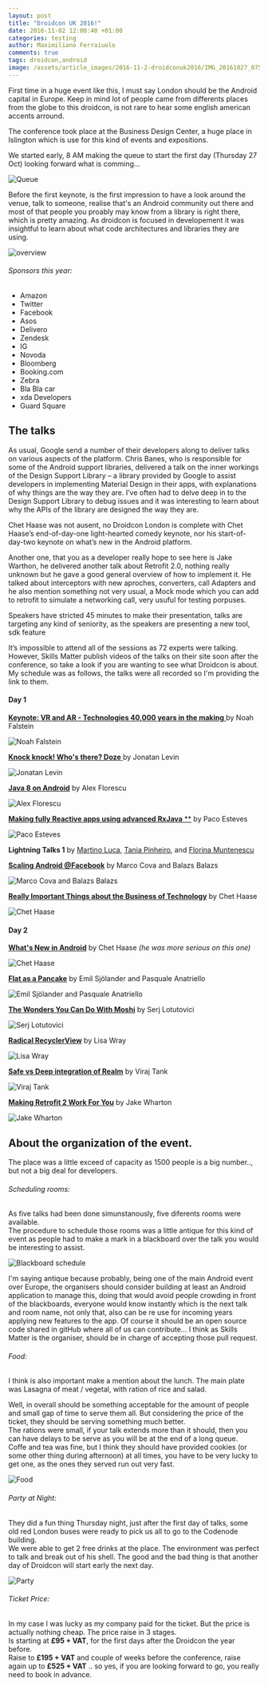 ```yaml
---
layout: post
title: "Droidcon UK 2016!"
date: 2016-11-02 12:00:40 +01:00
categories: testing
author: Maximiliano Ferraiuolo
comments: true
tags: droidcon,android
image: /assets/article_images/2016-11-2-droidconuk2016/IMG_20161027_075930.jpg
---	
```


 
First time in a huge event like this, I must say London should be the Android capital in Europe. 
Keep in mind lot of people came from differents places from the globe to this droidcon, is not rare to hear some english american accents arround.

The conference took place at the Business Design Center, a huge place in Islington which is use for this kind of events and expositions.

We started early, 8 AM making the queue to start the first day (Thursday 27 Oct) looking forward what is comming...

![Queue](/assets/article_images/2016-11-2-droidconuk2016/IMG_20161027_075930.jpg)

Before the first keynote, is the first impression to have a look around the venue, talk to someone, realise that's an Android community out there and most of that people you proably may know from a library is right there, which is pretty amazing. As droidcon is focused in developement it was insightful to learn about what code architectures and libraries they are using.

![overview](/assets/article_images/2016-11-2-droidconuk2016/29965192123_603658b806_z.jpg)


###### Sponsors this year:

* Amazon 			
* Twitter
* Facebook
* Asos
* Delivero
* Zendesk
* IG
* Novoda
* Bloomberg
* Booking.com
* Zebra
* Bla Bla car
* xda Developers
* Guard Square


## The talks

As usual, Google send a number of their developers along to deliver talks on various aspects of the platform. Chris Banes, who is responsible for some of the Android support libraries, delivered a talk on the inner workings of the Design Support Library – a library provided by Google to assist developers in implementing Material Design in their apps, with explanations of why things are the way they are. I’ve often had to delve deep in to the Design Support Library to debug issues and it was interesting to learn about why the APIs of the library are designed the way they are.

Chet Haase was not ausent, no Droidcon London is complete with Chet Haase’s end-of-day-one light-hearted comedy keynote, nor his start-of-day-two keynote on what’s new in the Android platform.

Another one, that you as a developer really hope to see here is Jake Warthon, he delivered another talk about Retrofit 2.0, nothing really unknown but he gave a good general overview of how to implement it. He talked about interceptors with new aproches, converters, call Adapters and he also mention something not very usual, a Mock mode which you can add to retrofit to simulate a networking call, very usuful for testing porpuses.

Speakers have stricted 45 minutes to make their presentation, talks are targeting any kind of seniority, as the speakers are presenting a new tool, sdk feature

It’s impossible to attend all of the sessions as 72 experts were talking.  However, Skills Matter publish videos of the talks on their site soon after the conference, so take a look if you are wanting to see what Droidcon is about.
My schedule was as follows, the talks were all recorded so I'm providing the link to them.


#### Day 1

[**Keynote: VR and AR - Technologies 40,000 years in the making** ](http://uk.droidcon.com/skillscasts/8975-keynote-vr-and-ar-technologies-40-000-years-in-the-making) by Noah Falstein 

![Noah Falstein](/assets/article_images/2016-11-2-droidconuk2016/30596460855_a634d62bb7_z.jpg)


[**Knock knock! Who's there? Doze** ](http://uk.droidcon.com/skillscasts/8676-knock-knock-who-s-there-doze) by Jonatan Levin
 
![Jonatan Levin](/assets/article_images/2016-11-2-droidconuk2016/29964573134_742cd51d77_z.jpg)

[**Java 8 on Android**](http://uk.droidcon.com/skillscasts/8696-java-8-on-android)  by Alex Florescu

![Alex Florescu](/assets/article_images/2016-11-2-droidconuk2016/30336061660_82273cbae3_z.jpg)

[**Making fully Reactive apps using advanced RxJava** **](http://uk.droidcon.com/skillscasts/8678-making-fully-reactive-apps-using-advanced-rxjava) by Paco Esteves

![Paco Esteves](/assets/article_images/2016-11-2-droidconuk2016/30301127380_a233e07b4c_z.jpg)


**Lightning Talks 1** by
[Martino Luca](http://uk.droidcon.com/skillscasts/8702-facebook-infer-a-static-analyzer-for-catching-bugs-before-you-ship), [Tania Pinheiro](http://uk.droidcon.com/skillscasts/8691-7-ways-to-improve-your-gradle-build), and [Florina Muntenescu](http://uk.droidcon.com/skillscasts/8695-optimising-the-performance-of-vectordrawables)


[**Scaling Android @Facebook**](http://uk.droidcon.com/skillscasts/8706-scaling-android-facebook) by Marco Cova and Balazs Balazs

![Marco Cova and Balazs Balazs](/assets/article_images/2016-11-2-droidconuk2016/30567029696_6136970cc9_z.jpg)

[**Really Important Things about the Business of Technology**](http://uk.droidcon.com/skillscasts/8621-really-important-things-about-the-business-of-technology) by Chet Haase
 
![Chet Haase](/assets/article_images/2016-11-2-droidconuk2016/30486816592_487c2cdc2b_z.jpg)

#### Day 2

[**What's New in Android**](http://uk.droidcon.com/skillscasts/8414-what-s-new-in-android) by Chet Haase *(he was more serious on this one)*

![Chet Haase](/assets/article_images/2016-11-2-droidconuk2016/30581824636_08a55dca23_z.jpg)


[**Flat as a Pancake**](https://skillsmatter.com/skillscasts/8418-flat-as-a-pancake) by Emil Sjölander and Pasquale Anatriello

![Emil Sjölander and Pasquale Anatriello](/assets/article_images/2016-11-2-droidconuk2016/30318317450_ba7e6ff888_z.jpg)


[**The Wonders You Can Do With Moshi**](http://uk.droidcon.com/skillscasts/9316-moshi) by Serj Lotutovici

![Serj Lotutovici](/assets/article_images/2016-11-2-droidconuk2016/30621144985_fce2e7d61f_z.jpg)


[**Radical RecyclerView**](https://skillsmatter.com/skillscasts/8688-radical-recyclerview) by Lisa Wray

![Lisa Wray](/assets/article_images/2016-11-2-droidconuk2016/30324896800_95cfc947f4_z.jpg)


[**Safe vs Deep integration of Realm**](http://uk.droidcon.com/skillscasts/8824-safe-vs-deep-integration-of-realm) by Viraj Tank

![Viraj Tank](/assets/article_images/2016-11-2-droidconuk2016/29993232204_53f1714f52_z.jpg)


[**Making Retrofit 2 Work For You**](https://skillsmatter.com/skillscasts/8416-making-retrofit-2-work-for-you) by Jake Wharton

![Jake Wharton](/assets/article_images/2016-11-2-droidconuk2016/30325179260_de7a0e5cef_z.jpg)




## About the organization of the event.


The place was a little exceed of capacity as 1500 people is a big number.., but not a big deal for developers. 

###### Scheduling rooms:
As five talks had been done simunstanously, five diferents rooms were available.  
The procedure to schedule those rooms was a little antique for this kind of event as people had to make a mark in a blackboard over the talk you would be interesting to assist.

![Blackboard schedule](/assets/article_images/2016-11-2-droidconuk2016/29969062844_a90356b3dd_z.jpg)

I'm saying antique because probably, being one of the main Android event over Europe, the organisers should consider building at least an Android application to manage this, doing that would avoid people crowding in front of the blackboards, everyone would know instantly which is the next talk and room name, not only that, also can be re use for incoming years applying new features to the app. Of course it should be an open source code shared in gitHub where all of us can contribute... I think as Skills Matter is the organiser, should be in charge of accepting those pull request.


###### Food:

I think is also important make a mention about the lunch.
The main plate was Lasagna of meat / vegetal, with ration of rice and salad.

Well, in overall should be something acceptable for the amount of people and small gap of time to serve them all. But considering the price of the ticket, they should be serving something much better.  
The rations were small, if your talk extends more than it should, then you can have delays to be serve as you will be at the end of a long queue.  
Coffe and tea was fine, but I think they should have provided cookies (or some other thing during afternoon) at all times, you have to be very lucky to get one, as the ones they served run out very fast.

![Food](/assets/article_images/2016-11-2-droidconuk2016/30510945231_ac988115c7_z.jpg)



###### Party at Night:

They did a fun thing Thursday night, just after the first day of talks, some old red London buses were ready to pick us all to go to the Codenode building.  
We were able to get 2 free drinks at the place. The environment was perfect to talk and break out of his shell.
The good and the bad thing is that another day of Droidcon will start early the next day.


![Party](/assets/article_images/2016-11-2-droidconuk2016/30305464690_1bdc24e702_z.jpg)



###### Ticket Price:

In my case I was lucky as my company paid for the ticket. But the price is actually nothing cheap.
The price raise in 3 stages.  
Is starting at **£95 + VAT**, for the first days after the Droidcon the year before.  
Raise to **£195 + VAT** and couple of weeks before the conference, raise again up to **£525 + VAT** .. so yes, if you are looking forward to go, you really need to book in advance.
